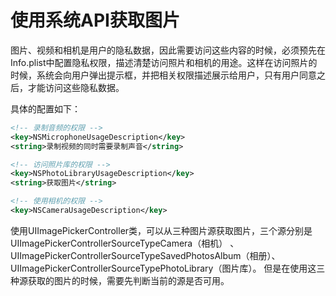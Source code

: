 # 使用系统API获取图片

图片、视频和相机是用户的隐私数据，因此需要访问这些内容的时候，必须预先在Info.plist中配置隐私权限，描述清楚访问照片和相机的用途。这样在访问照片的时候，系统会向用户弹出提示框，并把相关权限描述展示给用户，只有用户同意之后，才能访问这些隐私数据。

具体的配置如下：


```xml
<!-- 录制音频的权限 -->
<key>NSMicrophoneUsageDescription</key>
<string>录制视频的同时需要录制声音</string>

<!-- 访问照片库的权限 -->
<key>NSPhotoLibraryUsageDescription</key>
<string>获取图片</string>

<!-- 使用相机的权限 -->
<key>NSCameraUsageDescription</key>
```




使用UIImagePickerController类，可以从三种图片源获取图片，三个源分别是UIImagePickerControllerSourceTypeCamera（相机）
、UIImagePickerControllerSourceTypeSavedPhotosAlbum（相册）、UIImagePickerControllerSourceTypePhotoLibrary（图片库）。
但是在使用这三种源获取的图片的时候，需要先判断当前的源是否可用。


```

```


